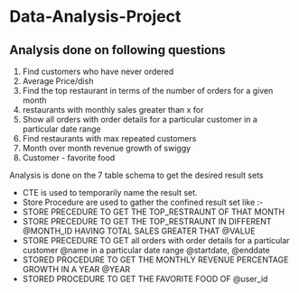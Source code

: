 # Data-Analysis-Project

##    Analysis done on following questions ##


1. Find customers who have never ordered
2. Average Price/dish
3. Find the top restaurant in terms of the number of orders for a given month
4. restaurants with monthly sales greater than x for 
5. Show all orders with order details for a particular customer in a particular date range
6. Find restaurants with max repeated customers 
7. Month over month revenue growth of swiggy
8. Customer - favorite food


Analysis is done on the 7 table schema to get the desired result sets

* CTE is used to temporarily name the result set.
* Store Procedure are used to gather the confined result set like :-
* STORE PRECEDURE TO GET THE TOP_RESTRAUNT OF THAT MONTH
* STORE PRECEDURE TO GET THE TOP_RESTRAUNT IN DIFFERENT @MONTH_ID HAVING TOTAL SALES GREATER THAT @VALUE
* STORE PRECEDURE TO GET all orders with order details for a particular customer @name in a particular date range @startdate, @enddate
* STORED PROCEDURE TO GET THE MONTHLY REVENUE PERCENTAGE GROWTH IN A YEAR @YEAR
* STORED PROCEDURE TO GET THE FAVORITE FOOD OF @user_id
